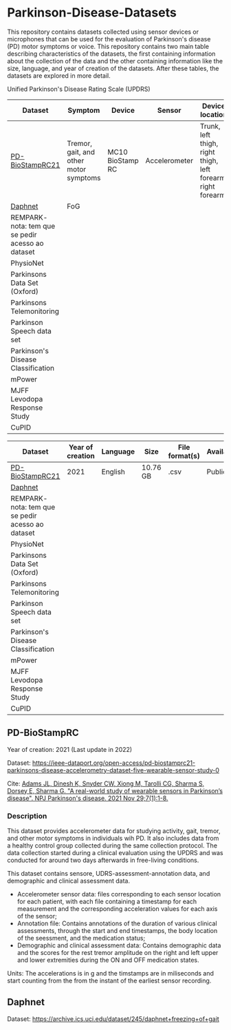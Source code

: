 # Parkinson-Disease-Datasets

This repository contains datasets collected using sensor devices or microphones that can be used for the evaluation of Parkinson's disease (PD) motor symptoms or voice. This repository contains two main table describing characteristics of the datasets, the first containing information about the collection of the data and the other containing information like the size, language, and year of creation of the datasets. After these tables, the datasets are explored in more detail.

Unified Parkinson's Disease Rating Scale (UPDRS)

|Dataset          |Symptom            |Device           |Sensor         |Device location                  |Subjects        |
|-----------------|-------------------|-----------------|---------------|---------------------------------|----------------|
|[PD-BioStampRC21](https://ieee-dataport.org/open-access/pd-biostamprc21-parkinsons-disease-accelerometry-dataset-five-wearable-sensor-study-0)|Tremor, gait, and other motor symptoms|MC10 BioStamp RC|Accelerometer|Trunk, left thigh, right thigh, left forearm, right forearm| 17 HC and 17 PD|
|[Daphnet](https://archive.ics.uci.edu/dataset/245/daphnet+freezing+of+gait)                                                                    |FoG    |                |             |                                                           |                | 
|REMPARK- nota: tem que se pedir acesso ao dataset                          |       |                |             |                                                           |                |
|PhysioNet                         |       |                |             |                                                           |                |
|Parkinsons Data Set (Oxford)      |       |                |             |                                                           |                |
|Parkinsons Telemonitoring         |       |                |             |                                                           |                |
|Parkinson Speech data set         |       |                |             |                                                           |                |
|Parkinson's Disease Classification|       |                |             |                                                           |                |
|mPower                            |       |                |             |                                                           |                |
|MJFF Levodopa Response Study      |       |                |             |                                                           |                |
|CuPID                             |       |                |             |                                                           |                |

|Dataset                                                                                                                                       |Year of creation|Language|Size    |File format(s)|Availability|
|----------------------------------------------------------------------------------------------------------------------------------------------|----------------|--------|--------|--------------|------------|
|[PD-BioStampRC21](https://ieee-dataport.org/open-access/pd-biostamprc21-parkinsons-disease-accelerometry-dataset-five-wearable-sensor-study-0)|2021            |English |10.76 GB|.csv          |Public      |
|[Daphnet](https://archive.ics.uci.edu/dataset/245/daphnet+freezing+of+gait)                                                                   |                |        |    |              | 
|REMPARK- nota: tem que se pedir acesso ao dataset                                                                                             |                |        |    |              |
|PhysioNet                         |       |                |             |                                                           |                |
|Parkinsons Data Set (Oxford)      |       |                |             |                                                           |                |
|Parkinsons Telemonitoring         |       |                |             |                                                           |                |
|Parkinson Speech data set         |       |                |             |                                                           |                |
|Parkinson's Disease Classification|       |                |             |                                                           |                |
|mPower                            |       |                |             |                                                           |                |
|MJFF Levodopa Response Study      |       |                |             |                                                           |                |
|CuPID                             |       |                |             |                                                           |                |

## PD-BioStampRC
Year of creation: 2021 (Last update in 2022)

Dataset: https://ieee-dataport.org/open-access/pd-biostamprc21-parkinsons-disease-accelerometry-dataset-five-wearable-sensor-study-0

Cite: [Adams JL, Dinesh K, Snyder CW, Xiong M, Tarolli CG, Sharma S, Dorsey E, Sharma G. "A real-world study of wearable sensors in Parkinson’s disease". NPJ Parkinson's disease. 2021 Nov 29;7(1):1-8.](https://www.nature.com/articles/s41531-021-00248-w)

### Description

This dataset provides accelerometer data for studying activity, gait, tremor, and other motor symptoms in individuals wih PD. It also includes data from a healthy control group collected during the same collection protocol. The data collection started during a clinical evaluation using the UPDRS and was conducted for around two days afterwards in free-living conditions.

This dataset contains sensore, UDRS-assessment-annotation data, and demographic and clinical assessment data.

- Accelerometer sensor data: files corresponding to each sensor location for each patient, with each file containing a timestamp for each measurement and the corresponding acceleration values for each axis of the sensor;
- Annotation file: Contains annotations of the duration of various clinical assessments, through the start and end timestamps, the body location of the seessment, and the medication status;
- Demographic and clinical assessment data: Contains demographic data and the scores for the rest tremor amplitude on the right and left upper and lower extremities during the ON and OFF medication states.

Units: The accelerations is in g and the timstamps are in miliseconds and start counting from the from the instant of the earliest sensor recording.


## Daphnet

Dataset: https://archive.ics.uci.edu/dataset/245/daphnet+freezing+of+gait
